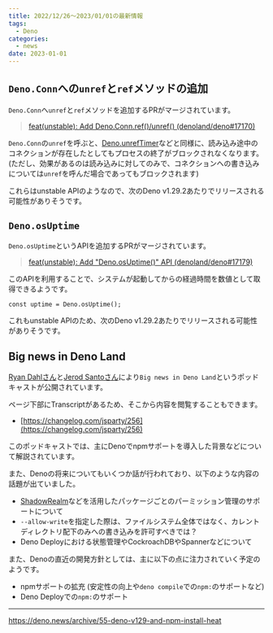 ```yaml
---
title: 2022/12/26〜2023/01/01の最新情報
tags:
  - Deno
categories:
  - news
date: 2023-01-01
---
```


## `Deno.Conn`への`unref`と`ref`メソッドの追加

`Deno.Conn`へ`unref`と`ref`メソッドを追加するPRがマージされています。

> [feat(unstable): Add Deno.Conn.ref()/unref() (denoland/deno#17170)](https://github.com/denoland/deno/pull/17170)

`Deno.Conn`の`unref`を呼ぶと、[Deno.unrefTimer](https://deno.land/api@v1.29.1?s=Deno.unrefTimer)などと同様に、読み込み途中のコネクションが存在したとしてもプロセスの終了がブロックされなくなります。(ただし、効果があるのは読み込みに対してのみで、コネクションへの書き込みについては`unref`を呼んだ場合であってもブロックされます)

これらはunstable APIのようなので、次のDeno v1.29.2あたりでリリースされる可能性がありそうです。

## `Deno.osUptime`

`Deno.osUptime`というAPIを追加するPRがマージされています。

> [feat(unstable): Add "Deno.osUptime()" API (denoland/deno#17179)](https://github.com/denoland/deno/pull/17179)

このAPIを利用することで、システムが起動してからの経過時間を数値として取得できるようです。

```tsx
const uptime = Deno.osUptime();
```

これもunstable APIのため、次のDeno v1.29.2あたりでリリースされる可能性がありそうです。

## Big news in Deno Land

[Ryan Dahlさん](https://github.com/ry)と[Jerod Santoさん](https://github.com/jerodsanto)により`Big news in Deno Land`というポッドキャストが公開されています。

ページ下部にTranscriptがあるため、そこから内容を閲覧することもできます。

- [https://changelog.com/jsparty/256](https://changelog.com/jsparty/256)

このポッドキャストでは、主にDenoでnpmサポートを導入した背景などについて解説されています。

また、Denoの将来についてもいくつか話が行われており、以下のような内容の話題が出ていました。

- [ShadowRealm](https://zenn.dev/petamoriken/articles/6656b387555610)などを活用したパッケージごとのパーミッション管理のサポートについて
- `--allow-write`を指定した際は、ファイルシステム全体ではなく、カレントディレクトリ配下のみへの書き込みを許可すべきでは？
- Deno Deployにおける状態管理やCockroachDBやSpannerなどについて

また、Denoの直近の開発方針としては、主に以下の点に注力されていく予定のようです。

- npmサポートの拡充 (安定性の向上や`deno compile`での`npm:`のサポートなど)
- Deno Deployでの`npm:`のサポート

---

https://deno.news/archive/55-deno-v129-and-npm-install-heat
